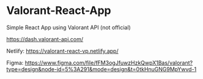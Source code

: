 # Valorant-React-App

Simple React App using Valorant API (not official)

https://dash.valorant-api.com/

Netlify: https://valorant-react-vp.netlify.app/

Figma: https://www.figma.com/file/fFM3ogJfuwzHzkQwpX1Bas/valorant?type=design&node-id=5%3A291&mode=design&t=0tkHnuGNG9MpYwvd-1

